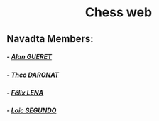 <h1 align="center">
    Chess web
    <br>
</h1>

## Navadta Members:
##### - [Alan GUERET](https://github.com/alanretgue)
##### - [Theo DARONAT](https://github.com/Theo-DARONAT)
##### - [Félix LENA](https://github.com/felixlena)
##### - [Loic SEGUNDO](https://github.com/HdrtPzzzq)